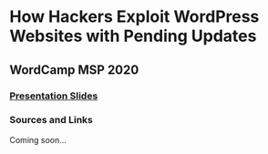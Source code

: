 # How Hackers Exploit WordPress Websites with Pending Updates
## WordCamp MSP 2020
### [Presentation Slides](https://github.com/WolfEsq/2020-Slides-WordCamp-MSP/blob/master/How-Hackers-Exploit-Websites-with-Pending-Updates.pdf)

### Sources and Links
Coming soon...
